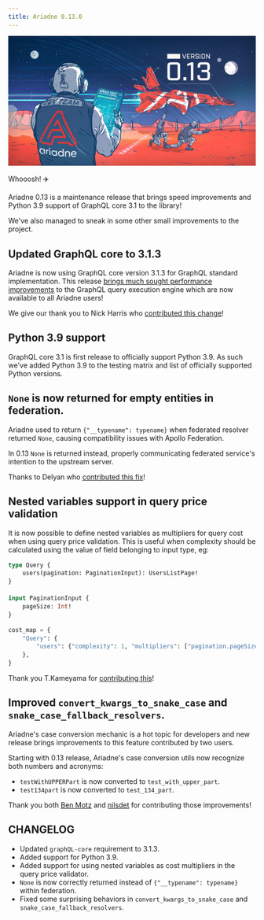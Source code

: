 ```yaml
---
title: Ariadne 0.13.0
---
```


![Ariadne's Jet Plane](assets/ariadne-0-13.jpg)

Whooosh! ✈️

Ariadne 0.13 is a maintenance release that brings speed improvements and Python 3.9 support of GraphQL core 3.1 to the library!

We've also managed to sneak in some other small improvements to the project.


<!--truncate-->


## Updated GraphQL core to 3.1.3

Ariadne is now using GraphQL core version 3.1.3 for GraphQL standard implementation. This release [brings much sought performance improvements](https://github.com/graphql-python/graphql-core/issues/54) to the GraphQL query execution engine which are now available to all Ariadne users!

We give our thank you to Nick Harris who [contributed this change](https://github.com/mirumee/ariadne/pull/393)!


## Python 3.9 support

GraphQL core 3.1 is first release to officially support Python 3.9. As such we've added Python 3.9 to the testing matrix and list of officially supported Python versions.


## `None` is now returned for empty entities in federation.

Ariadne used to return `{"__typename": typename}` when federated resolver returned `None`, causing compatibility issues with Apollo Federation.

In 0.13 `None` is returned instead, properly communicating federated service's intention to the upstream server.

Thanks to Delyan who [contributed this fix](https://github.com/mirumee/ariadne/pull/449)!


## Nested variables support in query price validation

It is now possible to define nested variables as multipliers for query cost when using query price validation. This is useful when complexity should be calculated using the value of field belonging to input type, eg:

```graphql
type Query {
    users(pagination: PaginationInput): UsersListPage!
}

input PaginationInput {
    pageSize: Int!
}
```

```python
cost_map = {
    "Query": {
        "users": {"complexity": 1, "multipliers": ["pagination.pageSize"]},
    },
}
```

Thank you T.Kameyama for [contributing this](https://github.com/mirumee/ariadne/pull/410)!


## Improved `convert_kwargs_to_snake_case` and `snake_case_fallback_resolvers`.

Ariadne's case conversion mechanic is a hot topic for developers and new release brings improvements to this feature contributed by two users.

Starting with 0.13 release, Ariadne's case conversion utils now recognize both numbers and acronyms:

- `testWithUPPERPart` is now converted to `test_with_upper_part`.
- `test134part` is now converted to `test_134_part`.

Thank you both [Ben Motz](https://github.com/mirumee/ariadne/pull/452) and [nilsdet](https://github.com/mirumee/ariadne/pull/451) for contributing those improvements!


## CHANGELOG

- Updated `graphQL-core` requirement to 3.1.3.
- Added support for Python 3.9.
- Added support for using nested variables as cost multipliers in the query price validator.
- `None` is now correctly returned instead of `{"__typename": typename}` within federation.
- Fixed some surprising behaviors in `convert_kwargs_to_snake_case` and `snake_case_fallback_resolvers`.
